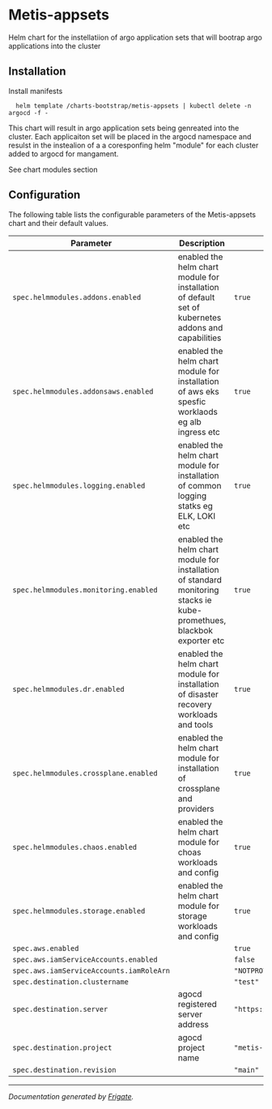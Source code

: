 
Metis-appsets
===========

Helm chart for the instellatiion of argo application sets that will bootrap argo applications into the cluster


## Installation

Install manifests
```
  helm template /charts-bootstrap/metis-appsets | kubectl delete -n argocd -f -
```

This chart will result in argo application sets being genreated into the cluster.
Each applicaiton set will be placed in the argocd namespace and resulst in the instealion of a a coresponfing helm "module" for
each cluster added to argocd for mangament.

See chart modules section
## Configuration

The following table lists the configurable parameters of the Metis-appsets chart and their default values.

| Parameter                | Description             | Default        |
| ------------------------ | ----------------------- | -------------- |
| `spec.helmmodules.addons.enabled` | enabled the helm chart module for installation of default set of kubernetes addons and capabilities | `true` |
| `spec.helmmodules.addonsaws.enabled` | enabled the helm chart module for installation of aws eks spesfic worklaods eg alb ingress etc | `true` |
| `spec.helmmodules.logging.enabled` | enabled the helm chart module for installation of common logging statks eg ELK, LOKI etc | `true` |
| `spec.helmmodules.monitoring.enabled` | enabled the helm chart module for installation of standard monitoring stacks ie kube-promethues, blackbok exporter etc | `true` |
| `spec.helmmodules.dr.enabled` | enabled the helm chart module for installation of disaster recovery workloads and tools | `true` |
| `spec.helmmodules.crossplane.enabled` | enabled the helm chart module for installation of crossplane and providers | `true` |
| `spec.helmmodules.chaos.enabled` | enabled the helm chart module for choas workloads and config | `true` |
| `spec.helmmodules.storage.enabled` | enabled the helm chart module for storage workloads and config | `true` |
| `spec.aws.enabled` |  | `true` |
| `spec.aws.iamServiceAccounts.enabled` |  | `false` |
| `spec.aws.iamServiceAccounts.iamRoleArn` |  | `"NOTPROVIDED"` |
| `spec.destination.clustername` |  | `"test"` |
| `spec.destination.server` | agocd registered server address | `"https://kubernetes.default.svc"` |
| `spec.destination.project` | agocd project name | `"metis-chart"` |
| `spec.destination.revision` |  | `"main"` |



---
_Documentation generated by [Frigate](https://frigate.readthedocs.io)._

